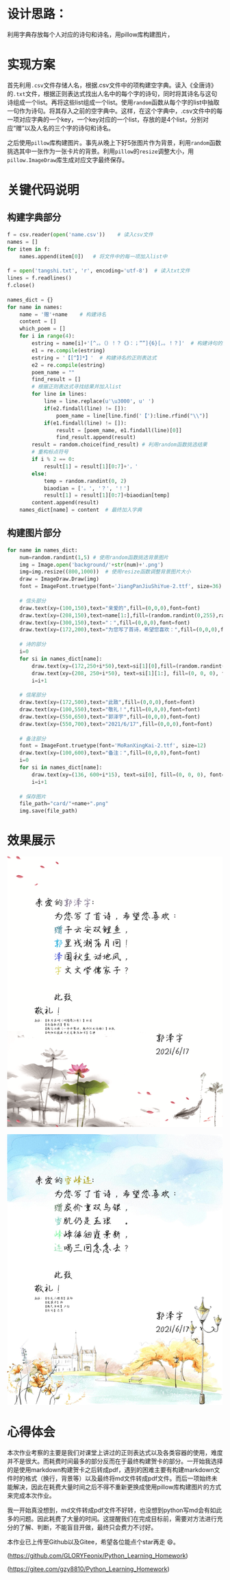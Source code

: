 # 设计思路：

利用字典存放每个人对应的诗句和诗名，用pillow库构建图片，

# 实现方案

首先利用`.csv`文件存储人名，根据.csv文件中的项构建空字典。读入《全唐诗》的`.txt`文件，根据正则表达式找出人名中的每个字的诗句，同时将其诗名与这句诗组成一个list。再将这些list组成一个list。使用`random`函数从每个字的list中抽取一句作为诗句。将其存入之前的空字典中。这样，在这个字典中，.csv文件中的每一项对应字典的一个key，一个key对应的一个list，存放的是4个list，分别对应“赠”以及人名的三个字的诗句和诗名。

之后使用`pillow`库构建图片。事先从晚上下好5张图片作为背景，利用`random`函数挑选其中一张作为一张卡片的背景。利用`pillow`的`resize`调整大小，用`pillow.ImageDraw`库生成对应文字最终保存。

# 关键代码说明

## 构建字典部分

```python
f = csv.reader(open('name.csv'))    # 读入csv文件
names = []
for item in f:
    names.append(item[0])   # 将文件中的每一项加入list中

f = open('tangshi.txt', 'r', encoding='utf-8')  # 读入txt文件
lines = f.readlines()
f.close()

names_dict = {}
for name in names:
    name = '赠'+name    # 构建诗名
    content = []
    which_poem = []
    for i in range(4):
        estring = name[i]+'[^，。（）！？《》：；””]{6}[，。！？]'  # 构建诗句的正则表达式
        e1 = re.compile(estring)
        estring = '【[^】]*】'  # 构建诗名的正则表达式
        e2 = re.compile(estring)
        poem_name = ""
        find_result = []
        # 根据正则表达式寻找结果并加入list
        for line in lines:
            line = line.replace(u'\u3000', u' ')
            if(e2.findall(line) != []):
                poem_name = line[line.find('【'):line.rfind("\\")]
            if(e1.findall(line) != []):
                result = [poem_name, e1.findall(line)[0]]
                find_result.append(result)
        result = random.choice(find_result) # 利用random函数挑选结果
        # 重构标点符号
        if i % 2 == 0:
            result[1] = result[1][0:7]+'，'
        else:
            temp = random.randint(0, 2)
            biaodian = ['。', '？', '！']
            result[1] = result[1][0:7]+biaodian[temp]
        content.append(result)
    names_dict[name] = content  # 最终加入字典
```

## 构建图片部分

```python
for name in names_dict:
    num=random.randint(1,5) # 使用random函数挑选背景图片
    img = Image.open('background/'+str(num)+'.png')
    img=img.resize((800,1000))  # 使用resize函数调整背景图片大小
    draw = ImageDraw.Draw(img)
    font = ImageFont.truetype(font='JiangPanJiuShiYue-2.ttf', size=36)

    # 信头部分
    draw.text(xy=(100,150),text="亲爱的",fill=(0,0,0),font=font)
    draw.text(xy=(208,150),text=name[1:],fill=(random.randint(0,255),random.randint(0,255),random.randint(0,255)),font=font)
    draw.text(xy=(300,150),text="：",fill=(0,0,0),font=font)
    draw.text(xy=(172,200),text="为您写了首诗，希望您喜欢：",fill=(0,0,0),font=font)

    # 诗的部分
    i=0
    for si in names_dict[name]:
        draw.text(xy=(172,250+i*50),text=si[1][0],fill=(random.randint(0,255),random.randint(0,255),random.randint(0,255)),font=font)
        draw.text(xy=(208, 250+i*50), text=si[1][1:], fill=(0, 0, 0), font=font)
        i=i+1
    
    # 信尾部分
    draw.text(xy=(172,500),text="此致",fill=(0,0,0),font=font)
    draw.text(xy=(100,550),text="敬礼！",fill=(0,0,0),font=font)
    draw.text(xy=(550,650),text="郭泽宇",fill=(0,0,0),font=font)
    draw.text(xy=(550,700),text="2021/6/17",fill=(0,0,0),font=font)

    # 备注部分
    font = ImageFont.truetype(font='MoRanXingKai-2.ttf', size=12)
    draw.text(xy=(100,600),text="备注：",fill=(0,0,0),font=font)
    i=0
    for si in names_dict[name]:
        draw.text(xy=(136, 600+i*15), text=si[0], fill=(0, 0, 0), font=font)
        i=i+1

    # 保存图片
    file_path="card/"+name+".png"
    img.save(file_path)
```

# 效果展示

![赠郭泽宇](card/赠郭泽宇.png)

![赠雪峰连](card/赠雪峰连.png)

# 心得体会

本次作业考察的主要是我们对课堂上讲过的正则表达式以及各类容器的使用，难度并不是很大。而耗费时间最多的部分反而在于最终构建贺卡的部分。一开始我选择的是使用markdown构建贺卡之后转成pdf，遇到的困难主要有构建markdown文件时的格式（换行，背景等）以及最终将md文件转成pdf文件。而后一项始终未能解决，因此在耗费大量时间之后不得不重新更换成使用pillow库构建图片的方式来完成本次作业。

我一开始真没想到，md文件转成pdf文件不好转，也没想到python写md会有如此多的问题。因此耗费了大量的时间。这提醒我们在完成目标前，需要对方法进行充分的了解、判断，不能盲目开做，最终只会费力不讨好。

本作业已上传至Github以及Gitee，希望各位能点个star再走 :smile:。

(https://github.com/GLORYFeonix/Python_Learning_Homework)

(https://gitee.com/gzy8810/Python_Learning_Homework)